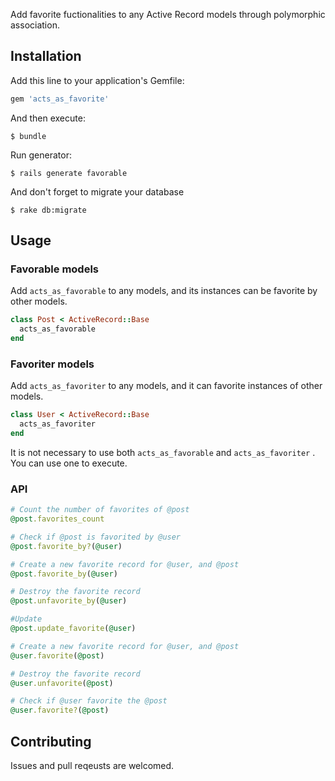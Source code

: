 Add favorite fuctionalities to any Active Record models through polymorphic association. 


## Installation

Add this line to your application's Gemfile:

```ruby
gem 'acts_as_favorite'
```

And then execute:

    $ bundle

Run generator:

    $ rails generate favorable

And don't forget to migrate your database

    $ rake db:migrate

## Usage

### Favorable models

Add `acts_as_favorable` to any models, and its instances can be favorite by other models.

```ruby
class Post < ActiveRecord::Base
  acts_as_favorable
end
```

### Favoriter models

Add `acts_as_favoriter` to any models, and it can favorite instances of other models.

```ruby
class User < ActiveRecord::Base
  acts_as_favoriter
end
```

It is not necessary to use both `acts_as_favorable` and `acts_as_favoriter` . You can use one to execute.

### API

```ruby
# Count the number of favorites of @post
@post.favorites_count

# Check if @post is favorited by @user
@post.favorite_by?(@user)

# Create a new favorite record for @user, and @post
@post.favorite_by(@user)

# Destroy the favorite record
@post.unfavorite_by(@user)

#Update
@post.update_favorite(@user)
```



```ruby
# Create a new favorite record for @user, and @post
@user.favorite(@post)

# Destroy the favorite record
@user.unfavorite(@post)

# Check if @user favorite the @post
@user.favorite?(@post)
```

## Contributing

Issues and pull reqeusts are welcomed.